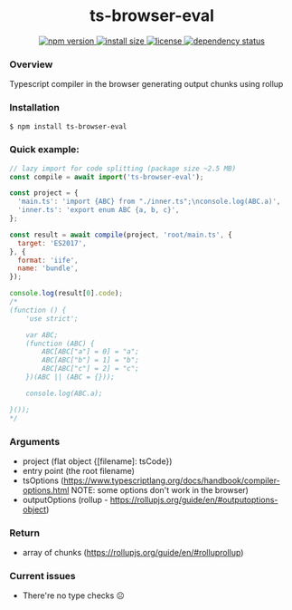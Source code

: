 <h1 align="center">ts-browser-eval</h1>

<p align="center">
  <a href="https://www.npmjs.com/package/ts-browser-eval">
    <img src="https://img.shields.io/npm/v/ts-browser-eval.svg" alt="npm version" >
  </a>
  <a href="https://packagephobia.now.sh/result?p=ts-browser-eval">
    <img src="https://packagephobia.now.sh/badge?p=ts-browser-eval" alt="install size" >
  </a>
  <a href="https://github.com/Atrue/ts-browser-eval/blob/master/README.md">
    <img src="https://img.shields.io/npm/l/ts-browser-eval.svg" alt="license">
  </a>
  <a href="https://david-dm.org/Atrue/ts-browser-eval">
    <img src="https://david-dm.org/Atrue/ts-browser-eval/status.svg" alt="dependency status">
  </a>
</p>


### Overview
Typescript compiler in the browser generating output chunks using rollup

### Installation
```bash
$ npm install ts-browser-eval
```

### Quick example:
```js
// lazy import for code splitting (package size ~2.5 MB)
const compile = await import('ts-browser-eval');

const project = {
  'main.ts': 'import {ABC} from "./inner.ts";\nconsole.log(ABC.a)',
  'inner.ts': 'export enum ABC {a, b, c}',
};

const result = await compile(project, 'root/main.ts', {
  target: 'ES2017',
}, {
  format: 'iife',
  name: 'bundle',
});

console.log(result[0].code);
/*
(function () {
    'use strict';

    var ABC;
    (function (ABC) {
        ABC[ABC["a"] = 0] = "a";
        ABC[ABC["b"] = 1] = "b";
        ABC[ABC["c"] = 2] = "c";
    })(ABC || (ABC = {}));

    console.log(ABC.a);

}());
*/

```

### Arguments
- project (flat object {[filename]: tsCode})
- entry point (the root filename)
- tsOptions 
(https://www.typescriptlang.org/docs/handbook/compiler-options.html 
NOTE: some options don't work in the browser)
- outputOptions (rollup - https://rollupjs.org/guide/en/#outputoptions-object)

### Return
- array of chunks (https://rollupjs.org/guide/en/#rolluprollup)

### Current issues
- There're no type checks ☹